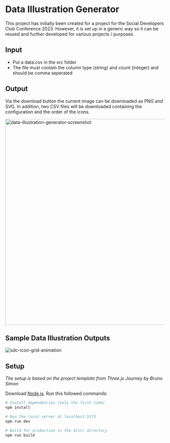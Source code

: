 # Data Illustration Generator

This project has initially been created for a project for the Social Developers Club Conference 2023. However, it is set up in a generic way so it can be reused and further developed for various projects / purposes.

## Input
- Put a data.csv in the src folder
- The file must contain the column type (string) and count (integer) and should be comma seperated

## Output
Via the download button the current image can be downloaded as PNG and SVG. In addition, two CSV files will be downloaded containing the configuration and the order of the icons.

<img width="652" alt="data-illustration-generator-screenshot" src="https://user-images.githubusercontent.com/28394378/236028567-76c220d0-736f-4484-957f-72289e30dcc0.png">

## Sample Data Illustration Outputs
![sdc-icon-grid-animation](https://user-images.githubusercontent.com/28394378/236026145-2c8a41a9-8c4f-4332-a8cd-ea59651a880c.gif)


## Setup
_The setup is based on the project template from Three.js Journey by Bruno Simon_

Download [Node.js](https://nodejs.org/en/download/).
Run this followed commands:

``` bash
# Install dependencies (only the first time)
npm install

# Run the local server at localhost:5173
npm run dev

# Build for production in the dist/ directory
npm run build
```
